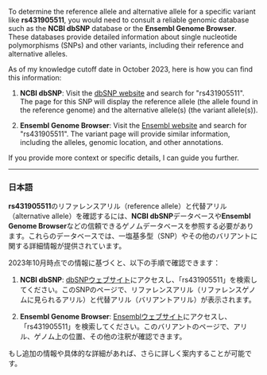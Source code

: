 To determine the reference allele and alternative allele for a specific variant like **rs431905511**, you would need to consult a reliable genomic database such as the **NCBI dbSNP** database or the **Ensembl Genome Browser**. These databases provide detailed information about single nucleotide polymorphisms (SNPs) and other variants, including their reference and alternative alleles.

As of my knowledge cutoff date in October 2023, here is how you can find this information:

1. **NCBI dbSNP**: Visit the [dbSNP website](https://www.ncbi.nlm.nih.gov/snp/) and search for "rs431905511". The page for this SNP will display the reference allele (the allele found in the reference genome) and the alternative allele(s) (the variant allele(s)).

2. **Ensembl Genome Browser**: Visit the [Ensembl website](https://www.ensembl.org/) and search for "rs431905511". The variant page will provide similar information, including the alleles, genomic location, and other annotations.

If you provide more context or specific details, I can guide you further.

---

### 日本語
**rs431905511**のリファレンスアリル（reference allele）と代替アリル（alternative allele）を確認するには、**NCBI dbSNP**データベースや**Ensembl Genome Browser**などの信頼できるゲノムデータベースを参照する必要があります。これらのデータベースでは、一塩基多型（SNP）やその他のバリアントに関する詳細情報が提供されています。

2023年10月時点での情報に基づくと、以下の手順で確認できます：

1. **NCBI dbSNP**: [dbSNPウェブサイト](https://www.ncbi.nlm.nih.gov/snp/)にアクセスし、「rs431905511」を検索してください。このSNPのページで、リファレンスアリル（リファレンスゲノムに見られるアリル）と代替アリル（バリアントアリル）が表示されます。

2. **Ensembl Genome Browser**: [Ensemblウェブサイト](https://www.ensembl.org/)にアクセスし、「rs431905511」を検索してください。このバリアントのページで、アリル、ゲノム上の位置、その他の注釈が確認できます。

もし追加の情報や具体的な詳細があれば、さらに詳しく案内することが可能です。